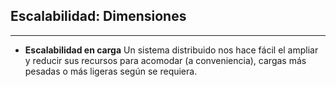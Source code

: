 ## Escalabilidad: Dimensiones
---------------------------

* **Escalabilidad en carga**
Un sistema distribuido nos hace fácil el ampliar y reducir sus recursos para acomodar (a conveniencia), cargas más pesadas o más ligeras según se requiera.
